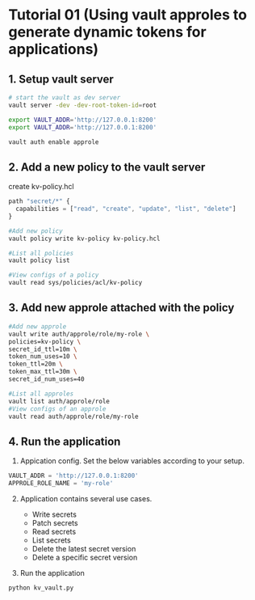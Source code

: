 # Tutorial 01 (Using vault approles to generate dynamic tokens for applications)

## 1. Setup vault server
```sh
# start the vault as dev server
vault server -dev -dev-root-token-id=root

export VAULT_ADDR='http://127.0.0.1:8200'
export VAULT_ADDR='http://127.0.0.1:8200'

vault auth enable approle
```
## 2. Add a new policy to the vault server

create kv-policy.hcl
```js
path "secret/*" {
  capabilities = ["read", "create", "update", "list", "delete"]
}

```

```sh
#Add new policy
vault policy write kv-policy kv-policy.hcl

#List all policies
vault policy list

#View configs of a policy
vault read sys/policies/acl/kv-policy
```

## 3. Add new approle attached with the policy

```sh
#Add new approle
vault write auth/approle/role/my-role \
policies=kv-policy \
secret_id_ttl=10m \
token_num_uses=10 \
token_ttl=20m \
token_max_ttl=30m \
secret_id_num_uses=40

#List all approles
vault list auth/approle/role
#View configs of an approle
vault read auth/approle/role/my-role
```

## 4. Run the application

1. Appication config. Set the below variables according to your setup.
```python
VAULT_ADDR = 'http://127.0.0.1:8200'
APPROLE_ROLE_NAME = 'my-role'
```
2. Application contains several use cases.
    - Write secrets
    - Patch secrets
    - Read secrets
    - List secrets
    - Delete the latest secret version
    - Delete a specific secret version

3. Run the application
```bash
python kv_vault.py
```